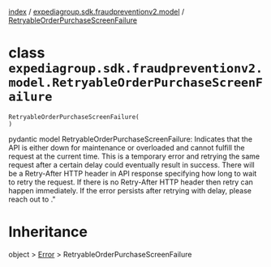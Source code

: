 [index](index.md) /
[expediagroup.sdk.fraudpreventionv2.model](expediagroup.sdk.fraudpreventionv2.model.md)
/
[RetryableOrderPurchaseScreenFailure](RetryableOrderPurchaseScreenFailure.md)

# class `expediagroup.sdk.fraudpreventionv2.model.RetryableOrderPurchaseScreenFailure`

```
RetryableOrderPurchaseScreenFailure(
)
```

pydantic model RetryableOrderPurchaseScreenFailure: Indicates that the
API is either down for maintenance or overloaded and cannot fulfill the
request at the current time. This is a temporary error and retrying the
same request after a certain delay could eventually result in success.
There will be a Retry-After HTTP header in API response specifying how
long to wait to retry the request. If there is no Retry-After HTTP
header then retry can happen immediately. If the error persists after
retrying with delay, please reach out to <support team>."

# Inheritance

object > [Error](Error.md) > RetryableOrderPurchaseScreenFailure
